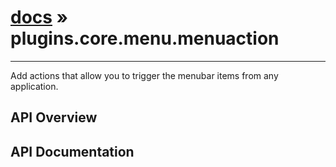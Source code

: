 # [docs](index.md) » plugins.core.menu.menuaction
---

Add actions that allow you to trigger the menubar items from any application.

## API Overview

## API Documentation

